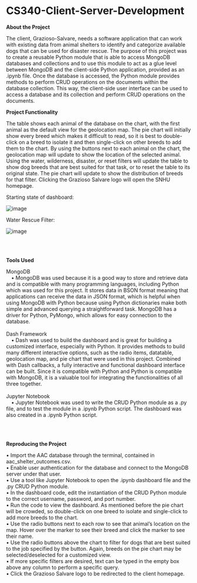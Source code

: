 # CS340-Client-Server-Development
<b> About the Project </b>

The client, Grazioso-Salvare, needs a software application that can work with existing data from animal shelters to identify and categorize available dogs that can be used for disaster rescue. The purpose of this project was to create a reusable Python module that is able to access MongoDB databases and collections and to use this module to act as a glue level between MongoDB and the client-side Python application, provided as an .ipynb file. Once the database is accessed, the Python module provides methods to perform CRUD operations on the documents within the database collection. This way, the client-side user interface can be used to access a database and its collection and perform CRUD operations on the documents.



<b> Project Functionality </b>

The table shows each animal of the database on the chart, with the first animal as the default view for the geolocation map. The pie chart will initially show every breed which makes it difficult to read, so it is best to double-click on a breed to isolate it and then single-click on other breeds to add them to the chart. By using the buttons next to each animal on the chart, the geolocation map will update to show the location of the selected animal. Using the water, wilderness, disaster, or reset filters will update the table to show dog breeds that are best suited for that task, or to reset the table to its original state. The pie chart will update to show the distribution of breeds for that filter. Clicking the Grazioso Salvare logo will open the SNHU homepage.

Starting state of dashboard: 


![image](https://user-images.githubusercontent.com/95947696/209023782-7d9a3018-9aef-429e-bee5-7689d78f4213.png)

Water Rescue Filter:


![image](https://user-images.githubusercontent.com/95947696/209025649-c283a644-00fa-47d2-9ab7-e7122a7df63c.png)

<br>
<br>

<b> Tools Used </b>

MongoDB
<br>
&emsp;•	MongoDB was used because it is a good way to store and retrieve data and is compatible with many programming languages, including Python which was used for this project. It stores data in BSON format meaning that applications can receive the data in JSON format, which is helpful when using MongoDB with Python because using Python dictionaries make both simple and advanced querying a straightforward task. MongoDB has a driver for Python, PyMongo, which allows for easy connection to the database.
<br>
<br>
Dash Framework
<br>
&emsp;•	Dash was used to build the dashboard and is great for building a customized interface, especially with Python. It provides methods to build many different interactive options, such as the radio items, datatable, geolocation map, and pie chart that were used in this project. Combined with Dash callbacks, a fully interactive and functional dashboard interface can be built. Since it is compatible with Python and Python is compatible with MongoDB, it is a valuable tool for integrating the functionalities of all three together.
<br>
<br>
Jupyter Notebook
<br>
&emsp;•	Jupyter Notebook was used to write the CRUD Python module as a .py file, and to test the module in a .ipynb Python script. The dashboard was also created in a .ipynb Python script.

<br>
<br>

<b> Reproducing the Project </b>

•	Import the AAC database through the terminal, contained in aac_shelter_outcomes.csv.
<br>
•	Enable user authentication for the database and connect to the MongoDB server under that user.
<br>
•	Use a tool like Jupyter Notebook to open the .ipynb dashboard file and the .py CRUD Python module.
<br>
•	In the dashboard code, edit the instantiation of the CRUD Python module to the correct username, password, and port number.
<br>
•	Run the code to view the dashboard. As mentioned before the pie chart will be crowded, so double-click on one breed to isolate and single-click to add more breeds to the chart.
<br>
•	Use the radio buttons next to each row to see that animal’s location on the map. Hover over the marker to see their breed and click the marker to see their name.
<br>
•	Use the radio buttons above the chart to filter for dogs that are best suited to the job specified by the button. Again, breeds on the pie chart may be selected/deselected for a customized view.
<br>
•	If more specific filters are desired, text can be typed in the empty box above any column to perform a specific query.
<br>
•	Click the Grazioso Salvare logo to be redirected to the client homepage.





